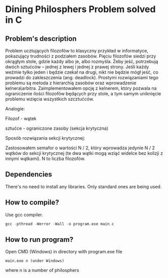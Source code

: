 # Dining Philosphers Problem solved in C

## Problem's description

Problem ucztujących filozofów to klasyczny przykład w informatyce, pokazujący trudności z podziałem zasobów. Pięciu filozofów siedzi przy okrągłym stole, gdzie każdy albo je, albo rozmyśla. Żeby jeść, potrzebują dwóch sztućców – jednej z lewej i jednej z prawej strony. Jeśli każdy weźmie tylko jeden i będzie czekał na drugi, nikt nie będzie mógł jeść, co prowadzi do zakleszczenia (ang. deadlock). Prostymi rozwiązaniami tego problemu są metoda z hierarchią zasobów oraz wprowadzenie kelnera\arbitra. Zaimplementowałem opcję z kelnerem, który pozwala na ograniczenie ilości filozofów będących przy stole, a tym samym uniknięcie problemu wzięcia wszystkich szcztućców.

Analogie:

Filozof - wątek

sztućce - ograniczone zasoby (sekcja krytyczna)

Sposób rozwiązania sekcji krytycznej:

Zastosowałem semafor o wartości N / 2, który wprowadza jedynie N / 2 wątków do sekcji krytycznej (te dwa wątki mogą wziąć widelce bez kolizji z innymi wątkami). N to liczba filozofów.


## Dependencies
There's no need to install any libraries. Only standard ones are being used.

## How to compile?
Use gcc compiler.
```C
gcc -pthread -Werror -Wall -o program.exe main.c
```
## How to run program?
Open CMD (Windows) in directory with program.exe file
```
main.exe n (under Windows)
```
where n is a number of philosphers
